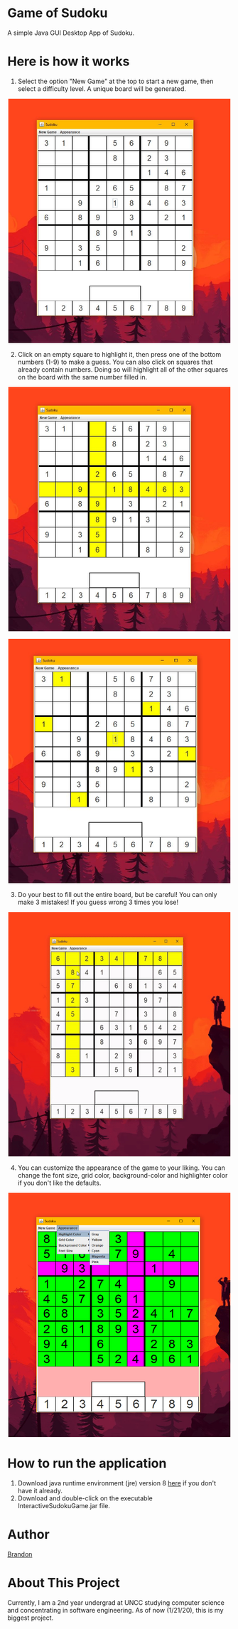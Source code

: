 # Game of Sudoku
A simple Java GUI Desktop App of Sudoku.

# Here is how it works
1. Select the option "New Game" at the top to start a new game, then select a difficulty level. A unique board will be generated.

<p align="center"><img src="nbproject/Instruction1.JPG" width="500" height="550"></p>

2. Click on an empty square to highlight it, then press one of the bottom numbers (1-9) to make a guess. You can also click on squares that already contain numbers. Doing so will highlight all of the other squares on the board with the same number filled in. 

<p align="center"><img src="nbproject/instruction2.JPG" width="500" height="550"></p>

<p align="center"><img src="nbproject/instruction2a.JPG" width="500" height="550"></p>

3. Do your best to fill out the entire board, but be careful! You can only make 3 mistakes! If you guess wrong 3 times you lose!

<p align="center"><img src="nbproject/instruction3a.gif" width="500" height="550"></p>

4. You can customize the appearance of the game to your liking. You can change the font size, grid color, background-color and highlighter color if you don't like the defaults. 

<p align="center"><img src="nbproject/instruction4.png" width="500" height="550"></p>

# How to run the application
1. Download java runtime environment (jre) version 8 <a href="https://www.oracle.com/technetwork/java/javase/downloads/jre8-downloads-2133155.html">here</a> if you don't have it already.
2. Download and double-click on the executable InteractiveSudokuGame.jar file.

# Author
<a href="https://github.com/btror">Brandon</a>

# About This Project
Currently, I am a 2nd year undergrad at UNCC studying computer science and concentrating in software engineering. As of now (1/21/20), this is my biggest project. 
